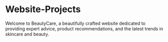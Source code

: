 # Website-Projects
Welcome to BeautyCare, a beautifully crafted website dedicated to providing expert advice, product recommendations, and the latest trends in skincare and beauty.
